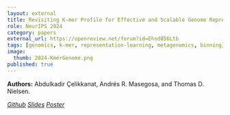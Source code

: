 ```yaml
---
layout: external
title: Revisiting K-mer Profile for Effective and Scalable Genome Representation Learning
role: NeurIPS 2024
category: papers
external_url: https://openreview.net/forum?id=Ehsd856Ltb
tags: [genomics, k-mer, representation-learning, metagenomics, binning]
image:
  thumb: 2024-KmerGenome.png
published: true
---
```


**Authors:** Abdulkadir Çelikkanat, Andrés R. Masegosa, and Thomas D. Nielsen.



<a href="https://github.com/abdcelikkanat/revisitingkmers"><i class="fa fa-github" aria-hidden="true"> Github</i></a>
<a href="/papers/2024-NeurIPS-Kmer-Slides.pdf"><i class="fa fa-line-chart" aria-hidden="true"> Slides</i></a>
<a href="/papers/2024-NeurIPS-Kmer-Poster.pdf"><i class="fa fa-image" aria-hidden="true"> Poster</i></a>


